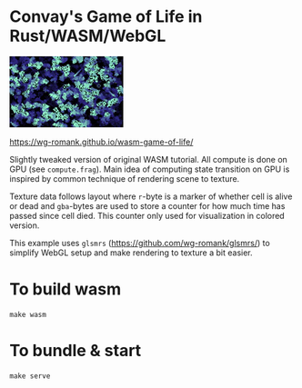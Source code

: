 # Convay's Game of Life in Rust/WASM/WebGL

![](media/animated.gif)

https://wg-romank.github.io/wasm-game-of-life/

Slightly tweaked version of original WASM tutorial. All compute is done on GPU (see `compute.frag`).
Main idea of computing state transition on GPU is inspired by common technique of rendering scene to texture.

Texture data follows layout where `r`-byte is a marker of whether cell is alive or dead and `gba`-bytes are used to store a counter
for how much time has passed since cell died. This counter only used for visualization in colored version.

This example uses `glsmrs` (https://github.com/wg-romank/glsmrs/) to simplify WebGL setup and make rendering to texture a bit easier.

# To build wasm

```
make wasm
```

# To bundle & start

```
make serve
```

